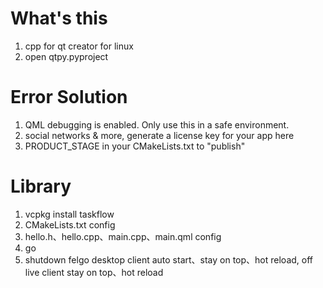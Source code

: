 # What's this

1. cpp for qt creator for linux
2. open qtpy.pyproject

# Error Solution
1. QML debugging is enabled. Only use this in a safe environment.
2. social networks & more, generate a license key for your app here 
3. PRODUCT_STAGE in your CMakeLists.txt to "publish"

# Library
1. vcpkg install taskflow
2. CMakeLists.txt config
3. hello.h、hello.cpp、main.cpp、main.qml config
4. go
5. shutdown felgo desktop client auto start、stay on top、hot reload, off live client stay on top、hot reload